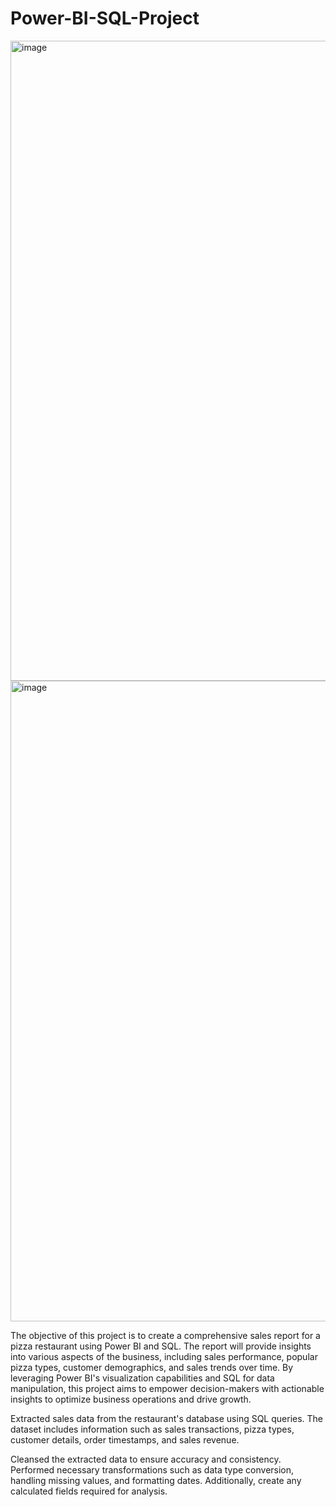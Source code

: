 # Power-BI-SQL-Project
<img width="1024" alt="image" src="https://github.com/vyshnavveeravalli/Power-BI-SQL-Project/assets/97904310/fcfcc098-5008-409d-9490-6cc56a1bb7e9">
<img width="1025" alt="image" src="https://github.com/vyshnavveeravalli/Power-BI-SQL-Project/assets/97904310/71f88f46-ad71-43cf-b662-2ec79241654e">

The objective of this project is to create a comprehensive sales report for a pizza restaurant using Power BI and SQL. The report will provide insights into various aspects of the business, including sales performance, popular pizza types, customer demographics, and sales trends over time. By leveraging Power BI's visualization capabilities and SQL for data manipulation, this project aims to empower decision-makers with actionable insights to optimize business operations and drive growth.

Extracted sales data from the restaurant's database using SQL queries. The dataset includes information such as sales transactions, pizza types, customer details, order timestamps, and sales revenue.

Cleansed the extracted data to ensure accuracy and consistency. Performed necessary transformations such as data type conversion, handling missing values, and formatting dates. Additionally, create any calculated fields required for analysis.

